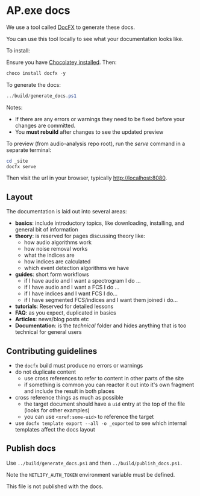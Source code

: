 # AP.exe docs

We use a tool called [DocFX](https://dotnet.github.io/docfx/tutorial/docfx_getting_started.html) to generate these docs.

You can use this tool locally to see what your documentation looks like.

To install:

Ensure you have [Chocolatey installed](https://chocolatey.org/install). Then:

```powershell
choco install docfx -y
```

To generate the docs:

```powershell
../build/generate_docs.ps1
```

Notes:

- If there are any errors or warnings they need to be fixed before your changes are committed.
- You **must rebuild** after changes to see the updated preview

To preview (from audio-analysis repo root), run the _serve_ command in a separate terminal:

```powershell
cd _site
docfx serve
```

Then visit the url in your browser, typically <http://localhost:8080>.

## Layout

The documentation is laid out into several areas:

- **basics**: include introductory topics, like downloading, installing, and general bit of information
- **theory**: is reserved for pages discussing theory like:
    - how audio algorithms work
    - how noise removal works
    - what the indices are
    - how indices are calculated
    - which event detection algorithms we have
- **guides**: short form workflows
    - if I have audio and I want a spectrogram I do ...
    - if I have audio and I want a FCS I do ...
    - if I have indices and I want FCS I do...
    - if I have segmented FCS/indices and I want them joined i do...
- **tutorials**: Reserved for detailed lessons
- **FAQ**: as you expect, duplicated in basics
- **Articles**: news/blog posts etc
- **Documentation**: is the _technical_ folder and hides anything that is too technical for general users

## Contributing guidelines

- the `docfx` build must produce no errors or warnings
- do not duplicate content
    - use cross references to refer to content in other parts of the site
    - if something is common you can reactor it out into it's own fragment and
      include the result in both places
- cross reference things as much as possible
    - the target document should have a `uid` entry at the top of the file (looks for other examples)
    - you can use `<xref:some-uid>` to reference the target
- use `docfx template export --all -o _exported` to see which internal templates affect the docs layout

## Publish docs

Use `../build/generate_docs.ps1` and then `../build/publish_docs.ps1.`

Note the `NETLIFY_AUTH_TOKEN` environment variable must be defined.

This file is not published with the docs.